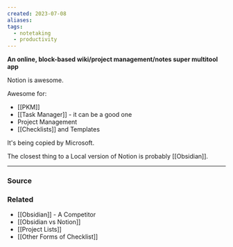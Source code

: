 ```yaml
---
created: 2023-07-08
aliases: 
tags:
  - notetaking
  - productivity
---
```

**An online, block-based wiki/project management/notes super multitool app**

Notion is awesome. 

Awesome for:
- [[PKM]]
- [[Task Manager]] - it can be a good one
- Project Management
- [[Checklists]] and Templates

It's being copied by Microsoft. 

The closest thing to a Local version of Notion is probably [[Obsidian]].

---

### Source

### Related
- [[Obsidian]] - A Competitor
- [[Obsidian vs Notion]] 
- [[Project Lists]] 
- [[Other Forms of Checklist]]